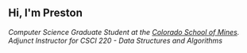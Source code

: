 ## Hi, I'm Preston

*Computer Science Graduate Student at the [Colorado School of Mines](https://www.mines.edu/).*  
*Adjunct Instructor for CSCI 220 - Data Structures and Algorithms*
